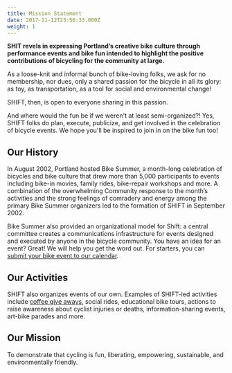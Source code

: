 ```yaml
---
title: Mission Statement
date: 2017-11-12T23:56:33.000Z
weight: 1
---
```

**SHIT revels in expressing Portland’s creative bike culture through performance events and bike fun intended to highlight the positive contributions of bicycling for the community at large.**

As a loose-knit and informal bunch of bike-loving folks, we ask for no membership, nor dues, only a shared passion for the bicycle in all its glory: as toy, as transportation, as a tool for social and environmental change!

SHIFT, then, is open to everyone sharing in this passion.

And where would the fun be if we weren't at least semi-organized?! Yes, SHIFT folks do plan, execute, publicize, and get involved in the celebration of bicycle events. We hope you'll be inspired to join in on the bike fun too!

## Our History

In August 2002, Portland hosted Bike Summer, a month-long celebration of bicycles and bike culture that drew more than 5,000 participants to events including bike-in movies, family rides, bike-repair workshops and more. A combination of the overwhelming Community response to the month’s activities and the strong feelings of comradery and energy among the primary Bike Summer organizers led to the formation of SHIFT in September 2002.

Bike Summer also provided an organizational model for Shift: a central committee creates a communications infrastructure for events designed and executed by anyone in the bicycle community. You have an idea for an event? Great! We will help you get the word out. For starters, you can [submit your bike event to our calendar](http://shift2bikes.org/fun).

## Our Activities

SHIFT also organizes events of our own. Examples of SHIFT-led activities include [coffee give aways](/existing/bonb.md), social rides, educational bike tours, actions to raise awareness about cyclist injuries or deaths, information-sharing events, art-bike parades and more.

## Our Mission

To demonstrate that cycling is fun, liberating, empowering, sustainable, and environmentally friendly.
